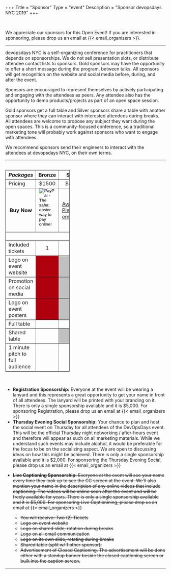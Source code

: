+++
Title = "Sponsor"
Type = "event"
Description = "Sponsor devopsdays NYC 2019"
+++

<br/>

We appreciate our sponsors for this Open Event! If you are interested in sponsoring, please drop us an email at {{< email_organizers >}}.

<hr/>

<p>devopsdays NYC is a self-organizing conference for practitioners that depends on sponsorships. We do not sell presentation slots, or distribute attendee contact lists to sponsors. Gold sponsors may have the opportunity to offer a short message during the program, between talks. All sponsors will get recognition on the website and social media before, during, and after the event.</p>

<p>Sponsors are encouraged to represent themselves by actively participating and engaging with the attendees as peers. Any attendee also has the opportunity to demo products/projects as part of an open space session.</p>

<p>Gold sponsors get a full table and Silver sponsors share a table with another sponsor where they can interact with interested attendees during breaks. All attendees are welcome to propose any subject they want during the open spaces. This is a community-focused conference, so a traditional marketing tone will probably work against sponsors who want to engage with attendees.</p>

<p>We recommend sponsors send their engineers to interact with the attendees at devopsdays NYC, on their own terms.</p>

<hr/>

<div style="width:100%;overflow:hidden">
  <div style="width:40%;float:left" align="center">
    <table border=1 cellspacing=1>
      <tr>
        <th><i>Packages</i></th>
        <th><center><b>Bronze</b></center></th>
        <th><center><b>Silver</b></center></th>
        <th><center><b>Gold</b></center></th>
      </tr>
      <tr>
        <td>Pricing</td>
        <td align="center">$1500</td>
        <td align="center">$4000</td>
        <td align="center">$7500</td>
      </tr>
      <tr>
        <th>Buy Now</th>
        <td style="padding: 0px 10px 0px 10px;">
          <form action="https://www.paypal.com/cgi-bin/webscr" method="post" target="_top">
          <input type="hidden" name="cmd" value="_s-xclick">
          <input type="hidden" name="hosted_button_id" value="VK9RKMQLA9JNY">
          <input type="image" src="https://www.paypalobjects.com/en_US/i/btn/btn_paynow_LG.gif" border="0" name="submit" alt="PayPal - The safer, easier way to pay online!">
          <img alt="" border="0" src="https://www.paypalobjects.com/en_US/i/scr/pixel.gif" width="1" height="1">
          </form>
        </td>
        <td style="padding: 0px 10px 0px 10px;">
          <a class="btn btn-success btn-sm" href="mailto:organizers-new-york-city-2019@devopsdays.org?subject=Silver%20Sponsorship%20Enquiry">Available. Please email us.</a>
        </td>
        <td width="125px" style="padding: 0px 10px 0px 10px">
          <span class="btn btn-danger btn-sm">Sold out.</span>
        </td>
      </tr>  
      <tr>
        <td colspan="4">&nbsp;</td>
      </tr>
      <tr>
        <td>Included tickets</td>
        <td align="center">1</td>
        <td align="center">2</td>
        <td align="center">4</td>
      </tr>
      <tr>
        <td>Logo on event website</td>
        <td bgcolor="bronze">&nbsp;</td>
        <td bgcolor="silver">&nbsp;</td>
        <td bgcolor="gold">&nbsp;</td>
      </tr>
      <tr>
        <td>Promotion on social media</td>
        <td bgcolor="bronze">&nbsp;</td>
        <td bgcolor="silver">&nbsp;</td>
        <td bgcolor="gold">&nbsp;</td>
      </tr>
      <tr>
        <td>Logo on event posters</td>
        <td bgcolor="bronze">&nbsp;</td>
        <td bgcolor="silver">&nbsp;</td>
        <td bgcolor="gold">&nbsp;</td>
      </tr>
      <tr>
        <td>Full table</td>
        <td>&nbsp;</td>
        <td>&nbsp;</td>
        <td bgcolor="gold">&nbsp;</td>
      </tr>
      <tr>
        <td>Shared table</td>
        <td>&nbsp;</td>
        <td bgcolor="silver">&nbsp;</td>
        <td>&nbsp;</td>
      </tr>
      <tr>
        <td>1 minute pitch to full audience</td>
        <td>&nbsp;</td>
        <td>&nbsp;</td>
        <td bgcolor="gold">&nbsp;</td>
      </tr>
    </table>
  </div>
</div>
<br/>
<ul>
<li><b>Registration Sponsorship:</b>  Everyone at the event will be wearing a lanyard and this represents a great opportunity to get your name in front of all attendees. The lanyard will be printed with your branding on it. There is only a single sponsorship available and it is $5,000. For sponsoring Registration, please drop us an email at {{< email_organizers >}}</li>

<li><b>Thursday Evening Social Sponsorship:</b>  Your chance to plan and host the social event on Thursday for all attendees of the DevOpsDays event. This will be the official Thursday night networking / after-hours event and therefore will appear as such on all marketing materials. While we understand such events may include alcohol, it would be preferable for the focus to be on the socializing aspect. We are open to discussing ideas on how this might be achieved. There is only a single sponsorship available and it is $2,000. For sponsoring the Thursday Evening Social, please drop us an email at {{< email_organizers >}}</li>

<strike><li><b>Live Captioning Sponsorship:</b> Everyone at the event will see your name every time they look up to see the CC screen at the event. We'll also mention your name in the description of any online videos that include captioning. The videos will be online soon after the event and will be freely available for years. There is only a single sponsorship available and it is \$5,000. For sponsoring Live Captionining, please drop us an email at {{< email_organizers >}}

<ul>
<li>You will receive: Two (2) Tickets</li>
<li>Logo on event website</li>
<li>Logo on shared slide, rotation during breaks</li>
<li>Logo on all email communication</li>
<li>Logo on its own slide, rotating during breaks</li>
<li>Shared table (split w/ 1 other sponsor);</li>
<li>Advertisement of Closed Captioning. The advertisement will be done either with a standup banner beside the closed captioning screen or built into the caption screen.</li>
</ul>
</li></strike>
</ul>
<hr/>
